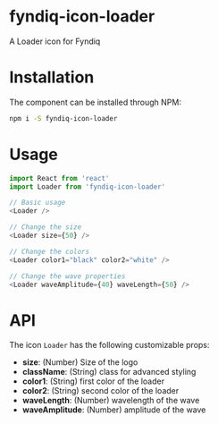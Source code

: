 # fyndiq-icon-loader

A Loader icon for Fyndiq

# Installation

The component can be installed through NPM:

``` bash
npm i -S fyndiq-icon-loader
```

# Usage

``` js
import React from 'react'
import Loader from 'fyndiq-icon-loader'

// Basic usage
<Loader />

// Change the size
<Loader size={50} />

// Change the colors
<Loader color1="black" color2="white" />

// Change the wave properties
<Loader waveAmplitude={40} waveLength={50} />
```

# API

The icon `Loader` has the following customizable props:

- **size**: (Number) Size of the logo
- **className**: (String) class for advanced styling
- **color1**: (String) first color of the loader
- **color2**: (String) second color of the loader
- **waveLength**: (Number) wavelength of the wave
- **waveAmplitude**: (Number) amplitude of the wave
